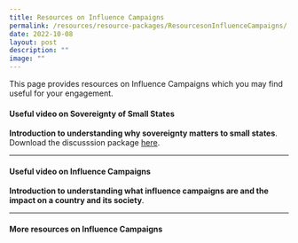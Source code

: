 ```yaml
---
title: Resources on Influence Campaigns
permalink: /resources/resource-packages/ResourcesonInfluenceCampaigns/
date: 2022-10-08
layout: post
description: ""
image: ""
---
```

This page provides resources on Influence Campaigns which you may find useful for your engagement.

#### **Useful video on Sovereignty of Small States**

**Introduction to understanding why sovereignty matters to small states**. Download the discusssion package [here]([](/files/Discussion%20Package%20on%20The%20Sovereignty%20of%20Small%20States(1).pdf)).




****

#### **Useful video on Influence Campaigns**

**Introduction to understanding what influence campaigns are and the impact on a country and its society**.




****

#### **More resources on Influence Campaigns**

